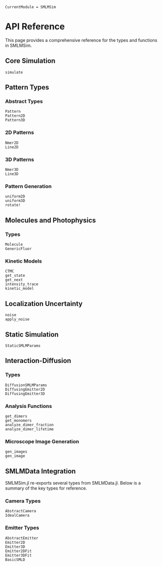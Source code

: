 ```@meta
CurrentModule = SMLMSim
```

# API Reference

This page provides a comprehensive reference for the types and functions in SMLMSim.

## Core Simulation

```@docs
simulate
```

## Pattern Types

### Abstract Types

```@docs
Pattern
Pattern2D
Pattern3D
```

### 2D Patterns

```@docs
Nmer2D
Line2D
```

### 3D Patterns

```@docs
Nmer3D
Line3D
```

### Pattern Generation

```@docs
uniform2D
uniform3D
rotate!
```

## Molecules and Photophysics

### Types

```@docs
Molecule
GenericFluor
```

### Kinetic Models

```@docs
CTMC
get_state
get_next
intensity_trace
kinetic_model
```

## Localization Uncertainty

```@docs
noise
apply_noise
```

## Static Simulation

```@docs
StaticSMLMParams
```

## Interaction-Diffusion

### Types

```@docs
DiffusionSMLMParams
DiffusingEmitter2D
DiffusingEmitter3D
```

### Analysis Functions

```@docs
get_dimers
get_monomers
analyze_dimer_fraction
analyze_dimer_lifetime
```

### Microscope Image Generation

```@docs
gen_images
gen_image
```

## SMLMData Integration

SMLMSim.jl re-exports several types from SMLMData.jl. Below is a summary of the key types for reference.

### Camera Types

```@docs
AbstractCamera
IdealCamera
```

### Emitter Types

```@docs
AbstractEmitter
Emitter2D
Emitter3D
Emitter2DFit
Emitter3DFit
BasicSMLD
```